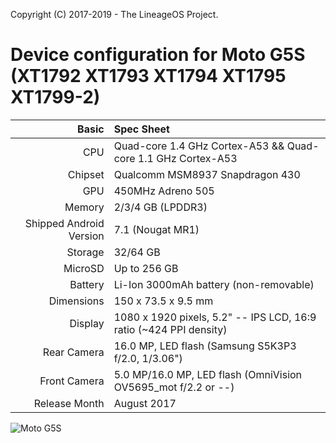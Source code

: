 Copyright (C) 2017-2019 - The LineageOS Project.
 
Device configuration for Moto G5S (XT1792 XT1793 XT1794 XT1795 XT1799-2)
===========================================
Basic   | Spec Sheet
-------:|:-------------------------
CPU     | Quad-core 1.4 GHz Cortex-A53 && Quad-core 1.1 GHz Cortex-A53
Chipset | Qualcomm MSM8937 Snapdragon 430
GPU     | 450MHz Adreno 505
Memory  | 2/3/4 GB (LPDDR3)
Shipped Android Version | 7.1 (Nougat MR1)
Storage | 32/64 GB
MicroSD | Up to 256 GB
Battery | Li-Ion 3000mAh battery (non-removable)
Dimensions | 150 x 73.5 x 9.5 mm
Display | 1080 x 1920 pixels, 5.2" -- IPS LCD, 16:9 ratio (~424 PPI density)
Rear Camera  | 16.0 MP, LED flash (Samsung S5K3P3 f/2.0, 1/3.06")
Front Camera | 5.0 MP/16.0 MP, LED flash (OmniVision OV5695_mot f/2.2 or --<!--Need XT1799-2 camera details-->)
Release Month | August 2017
 
![Moto G5S](https://cdn2.gsmarena.com/vv/pics/motorola/motorola-moto-g5s-2.jpg "Moto G5S")
 
<!-- Display | 1440 x 2560 pixels, 5.7" LTPS IPS LCD, 16:9 ratio (~515 PPI density)-->
 
<!-- Places with -- are needed information yet to be inputed-->
